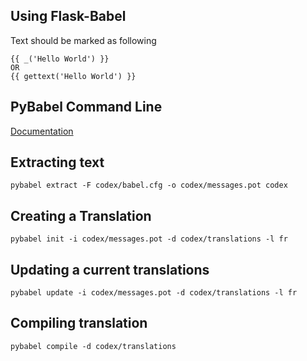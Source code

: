 ## Using Flask-Babel

Text should be marked as following
```html+jinja2
{{ _('Hello World') }}
OR
{{ gettext('Hello World') }}
```

## PyBabel Command Line

[Documentation](http://babel.pocoo.org/en/latest/cmdline.html)

## Extracting text
```shell
pybabel extract -F codex/babel.cfg -o codex/messages.pot codex
```

## Creating a Translation
```shell
pybabel init -i codex/messages.pot -d codex/translations -l fr
```

## Updating a current translations
```shell
pybabel update -i codex/messages.pot -d codex/translations -l fr
```

## Compiling translation
```shell
pybabel compile -d codex/translations
```
